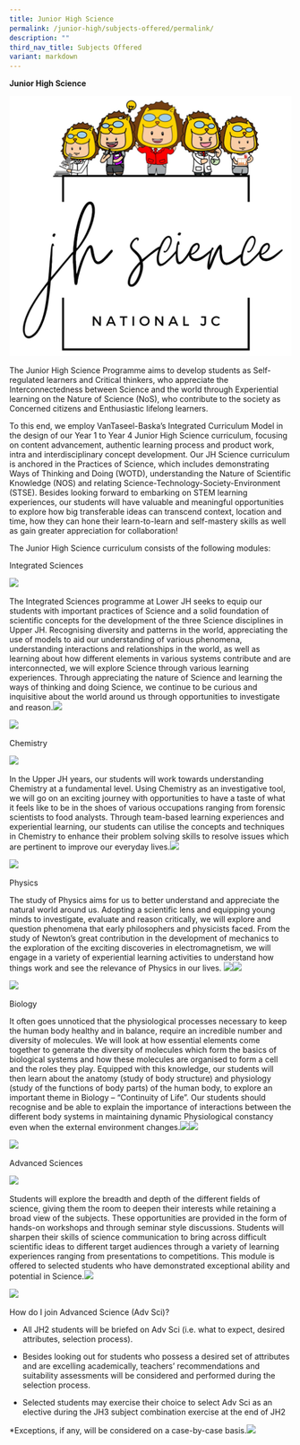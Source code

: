```yaml
---
title: Junior High Science
permalink: /junior-high/subjects-offered/permalink/
description: ""
third_nav_title: Subjects Offered
variant: markdown
---
```

**Junior High Science**

 ![](/images/JH_science_logo.jpeg)

The Junior High Science Programme aims to develop students as Self-regulated learners and Critical thinkers, who appreciate the Interconnectedness between Science and the world through Experiential learning on the Nature of Science (NoS), who contribute to the society as Concerned citizens and Enthusiastic lifelong learners.

To this end, we employ VanTaseel-Baska’s Integrated Curriculum Model in the design of our Year 1 to Year 4 Junior High Science curriculum, focusing on content advancement, authentic learning process and product work, intra and interdisciplinary concept development. Our JH Science curriculum is anchored in the Practices of Science, which includes demonstrating Ways of Thinking and Doing (WOTD), understanding the Nature of Scientific Knowledge (NOS) and relating Science-Technology-Society-Environment (STSE). Besides looking forward to embarking on STEM learning experiences, our students will have valuable and meaningful opportunities to explore how big transferable ideas can transcend context, location and time, how they can hone their learn-to-learn and self-mastery skills as well as gain greater appreciation for collaboration!

  
  

The Junior High Science curriculum consists of the following modules:

  

Integrated Sciences
  
![](https://lh5.googleusercontent.com/gyRCMnCgJY3f5o9LYskV804t47uZoHDIdPu4fFOCjIbe3Lvqa7J7VU79TGzm6XmUNva6Cli_lagK-aIy0LpJ1nOxDcj65-37p0aZBvilxLwXTPFZXTKbBVIs_zpNzgQaXJr26Bvz2R2XhNdf4Fs-Ow)

The Integrated Sciences programme at Lower JH seeks to equip our students with important practices of Science and a solid foundation of scientific concepts for the development of the three Science disciplines in Upper JH. Recognising diversity and patterns in the world, appreciating the use of models to aid our understanding of various phenomena, understanding interactions and relationships in the world, as well as learning about how different elements in various systems contribute and are interconnected, we will explore Science through various learning experiences. Through appreciating the nature of Science and learning the ways of thinking and doing Science, we continue to be curious and inquisitive about the world around us through opportunities to investigate and reason.![](https://lh6.googleusercontent.com/N9MupUVILIiguIyucxmjyvvb978YtOBZfXhunc7mg7yJom4s1AjcySFlavDbAPZ4oUQ2zZbDPciJ-4YaIwYeH7ksmQPg-tbc4Dczr6aowixsPU_b5i_m24rhnfBGeGDJQo9Hzi2XpSpyjEkDNJB69g)

  
![](https://lh3.googleusercontent.com/hKWebKOsot4jrSba8-QgB8F0HU7whWaEjf2ztCxvcOhYRKN_Q7EjXg26ZI_LcIx8HoUlEpcPUq2tlSBbYJc9BVJlddC3zAYjX9SmQy1cB5e7M4b-bRdayoR5BO7e6nEaCFLhHcC5xeMJjUSmywxYfw)  

  
  
  
  
  
  
  
  
  
  
  
  
  

Chemistry

  
![](https://lh5.googleusercontent.com/A70FuJPssnHBdbPSKvpe8YvfEI5zl5retTeMcgbCqwvmUCa2AWA1sRqw57mKGUbmjgqvq_zaiEcQ672qcgrN-JCAjnjWBhD_lSsI8QxyemLhz-YLEE3_4b_HQ6mjVp_GonhbokwKA28lx4TzvfcnUA)

In the Upper JH years, our students will work towards understanding Chemistry at a fundamental level. Using Chemistry as an investigative tool, we will go on an exciting journey with opportunities to have a taste of what it feels like to be in the shoes of various occupations ranging from forensic scientists to food analysts. Through team-based learning experiences and experiential learning, our students can utilise the concepts and techniques in Chemistry to enhance their problem solving skills to resolve issues which are pertinent to improve our everyday lives.![](https://lh5.googleusercontent.com/U0koF0PKt2CbVSlYQrceabxJndN6ChTkRcPHjY_1j2sqSg8CsP4_cA1RgNzsQDGEWx0bGMKbJSGLECE07IKiyfAx5452lHMhgjsG-cofimlIxHQrixbjSN6R3OG-xd6wZw7BKE670qmX8bpDgl8RdQ)

![](https://lh4.googleusercontent.com/7Z_fG2gYp1Y676E0giM8gPr1ti_LuuKeBIDy9lYydhOltLNUGgrY6b5FpuWrfMPbkLGlrmHmrzdO9bpvYUYdOOfP1ZPHOePOdb8YlXjYUSyRXsv9nd-r85M4DDN1ADwC8JuozH4CWPDm6KdjjJU0Iw)

  
  

Physics

The study of Physics aims for us to better understand and appreciate the natural world around us. Adopting a scientific lens and equipping young minds to investigate, evaluate and reason critically, we will explore and question phenomena that early philosophers and physicists faced. From the study of Newton’s great contribution in the development of mechanics to the exploration of the exciting discoveries in electromagnetism, we will engage in a variety of experiential learning activities to understand how things work and see the relevance of Physics in our lives. ![](https://lh3.googleusercontent.com/tDhyxoa6O7qcSYBuAt_ULC7lPnVa0tHRNDRnZBAMgtjex1liq48Y03fsKa7Tv_a_VtGmtxAwheIA2HnlYlJaWXJG7O35e-vjtVepKG7CnyvApE2qzEIXUCZ744q5MdMvqJiEfxGHLafDdPkGgCJPGA)![](https://lh4.googleusercontent.com/7SZYh33jX1EKFPZaud5-XedqGWGx5aBwX34I2gLwsrocfKpu0LCv8baVRBmcd7u5Vp2xheZrTKr4yXcajAUtrqnFv1ho-p711yxqLSjexSViXaSCZAIghGWgAdUM75s-ZyhdUuwHa6F0NbdFxp_fNw)

![](https://lh6.googleusercontent.com/_ZGxMemloRP0OksZy6UDls5kFwGV3SZNj7Y6yzuyvAcImnoSWlylEMPEE_LO5x0QPBCR448b3-D1g5iOugMQFbEypDw89a8fz_01s3_AV7QC8RsLpf_B5UpentpAkhYvWhPt3JRh2NU7JfV7FwCq3w)

  

Biology

It often goes unnoticed that the physiological processes necessary to keep the human body healthy and in balance, require an incredible number and diversity of molecules. We will look at how essential elements come together to generate the diversity of molecules which form the basics of biological systems and how these molecules are organised to form a cell and the roles they play. Equipped with this knowledge, our students will then learn about the anatomy (study of body structure) and physiology (study of the functions of body parts) of the human body, to explore an important theme in Biology – “Continuity of Life”. Our students should recognise and be able to explain the importance of interactions between the different body systems in maintaining dynamic Physiological constancy even when the external environment changes.![](https://lh3.googleusercontent.com/o1vhTFdrUjZdfsUFCjoyUar6XlYUDdnQHAJ7TJOPtnAY4_0UghBs5veXwySvle1CXg3eXmogAyB5g6Bm0MYt51R-VDwHm4HqgmPAUntTI5PgSMOfAJ07kxn6AqI8cXWQjJPtKpK-X3CGs2pbPg__iw)![](https://lh3.googleusercontent.com/NVHn4txhOOQ2DvaBMET5erBjd3aJnzwMARd0yPwEnCuAjkoiTjoTVtYEWSQ1C4IM4ZRUIlcj8J1M4vVG0rq6yuS2Gjpbu7ZIv7-WYo2D5INdTa4UAGVnT5vgrBpfJzLlcXFfkJUi2F9xCilmn00TEw)

  
![](https://lh3.googleusercontent.com/OUyz6zTnp06tGHj9BrYd8AUBslp-Uyc7MijcvnaQoi-QXZIiThvp8UAQ94mZPvWGHh_kETXfswXW-5oOFmpDnnOYpyyJsbfloqR_7lQGk-7ulsCTeUnqdHZl7DU-nYyRSP5-KBB79p0ubZQajx6MMg)  
  
  
  
  
  
  
  
  
  
  
  
  
  
  
  
  
  
  
  
  
  
  
  
  
  
  
  

Advanced Sciences

  
![](https://lh4.googleusercontent.com/Skcph5wD1BnR7ITEbIGxnF46ydRUSjjyURhs32penQLqO5aFBdStM70_7XqiVOYEvrvSxFZ7Xy40rU4c3GlfGgDXexbWQZ6ju7efni0tlHTe9HLuBrcIs1rNo6w6O7L1fKMXm3cuM27D4ow_Bcha_w)

Students will explore the breadth and depth of the different fields of science, giving them the room to deepen their interests while retaining a broad view of the subjects. These opportunities are provided in the form of hands-on workshops and through seminar style discussions. Students will sharpen their skills of science communication to bring across difficult scientific ideas to different target audiences through a variety of learning experiences ranging from presentations to competitions. This module is offered to selected students who have demonstrated exceptional ability and potential in Science.![](https://lh3.googleusercontent.com/albtYlq2sXfI2bn2xf4WCL-IK7GuJ2aPYsE9RKnA6cyU5qBxXO7dNIe6hQEt6Y23Qo8y5M_TpDsDq2PzSjHv7LEC22s0ctjt5lKa1pjav7gFDwzTBRNrpS7Ht-jFmDp_tbB9T6nk39eXOy7YeWT0hA)

  
![](https://lh5.googleusercontent.com/adGcXVEHFiwkXFeMCrO8n6iLszP7dPM7iJAo0ycwP48OO-xgKwAVCtJpUVczNu9ohTBN0ifnqSjyS9uJTNmLOhPWf8DLVc-D36jTAFGqQbnJOjRRN-NVTX3koKj82rCyeRiI9GOpVks7kaiPeUBPAg)

How do I join Advanced Science (Adv Sci)?

*   All JH2 students will be briefed on Adv Sci (i.e. what to expect, desired attributes, selection process).
    
*   Besides looking out for students who possess a desired set of attributes and are excelling academically, teachers’ recommendations and suitability assessments will be considered and performed during the selection process.
    
*   Selected students may exercise their choice to select Adv Sci as an elective during the JH3 subject combination exercise at the end of JH2
    

\*Exceptions, if any, will be considered on a case-by-case basis.![](https://lh3.googleusercontent.com/NzK9Q_u-XecBe5dG3A6tIHJGLgNr4qD8-IptrZ1bR9SBjVv_TubwaIjnsshhLeqmSsgteUwWuVU2N1rIJSOPbxR6FtDL8142mfCP7LWpuzO9SF7djAiEHZ08lLh2QPsX1bIFt8ayg2-9kKjaQ-stT-Q)